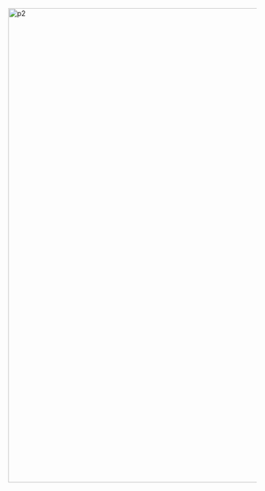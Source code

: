 <img width="960" alt="p2" src="https://github.com/user-attachments/assets/60fda232-f4c0-4765-91d2-df502bacf736" />

